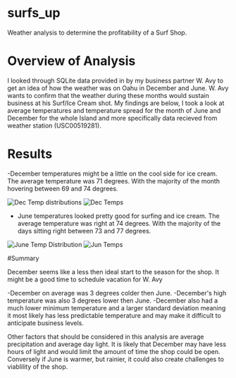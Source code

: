 # surfs_up
Weather analysis to determine the profitability of a Surf Shop.

# Overview of Analysis
I looked through SQLite data provided in by my business partner W. Avy to get an idea of how the weather was on Oahu in December and June. W. Avy wants to confirm that the weather during these months would sustain business at his Surf/Ice Cream shot. My findings are below, I took a look at average temperatures and temperature spread for the month of June and December for the whole Island and more specifically data recieved from weather station (USC00519281).
# Results

-December temperatures might be a little on the cool side for ice cream.  The average temperature was 71 degrees. With the majority of the month hovering between 69 and 74 degrees. 

![Dec Temp distributions](https://user-images.githubusercontent.com/104606589/186062233-d9ccc4bb-6178-4f67-84f4-8a63e0bb9dac.png)
![Dec Temps](https://user-images.githubusercontent.com/104606589/186062231-551debde-5184-47fb-b4bc-8cc4f59e5d2d.png)

- June temperatures looked pretty good for surfing and ice cream.  The average temperature was right at 74 degrees.  With the majority of the days sitting right between 73 and 77 degrees. 

![June Temp Distribution](https://user-images.githubusercontent.com/104606589/186062268-2d192cea-a261-44fd-ad1c-c55f5f53f348.png)
![Jun Temps](https://user-images.githubusercontent.com/104606589/186062257-06a8d0e3-a6c2-4731-9d89-ce7d9264cc99.png)

#Summary

December seems like a less then ideal start to the season for the shop. It might be a good time to schedule vacation for W. Avy

-December on average was 3 degrees colder then June.
-December's high temperature was also 3 degrees lower then June.
-December also had a much lower minimum temperature and a larger standard deviation meaning it most likely has less predictable temperature and may make it difficult to anticipate business levels.

Other factors that should be considered in this analysis are average precipitation and average day light.  It is likely that December may have less hours of light and would limit the amount of time the shop could be open.  Conversely if June is warmer, but rainier, it could also create challenges to viablility of the shop.
